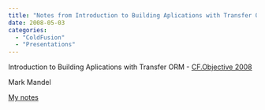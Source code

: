 ```yaml
---
title: "Notes from Introduction to Building Aplications with Transfer ORM"
date: 2008-05-03
categories: 
  - "ColdFusion"
  - "Presentations"
---
```


Introduction to Building Aplications with Transfer ORM - [CF.Objective 2008](http://cfobjective.com)

Mark Mandel

[My notes](http://docs.google.com/Doc?id=dc2sb454_38frvzpkcd )
